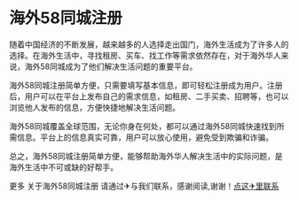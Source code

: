 # 海外58同城注册

随着中国经济的不断发展，越来越多的人选择走出国门，海外生活成为了许多人的选择。在海外生活中，寻找租房、买车、找工作等需求依然存在，对于海外华人来说，海外58同城成为了他们解决生活问题的重要平台。

海外58同城注册简单方便，只需要填写基本信息，即可轻松注册成为用户。注册后，用户可以在平台上发布自己的需求信息，如租房、二手买卖、招聘等，也可以浏览他人发布的信息，方便快捷地解决生活问题。

海外58同城覆盖全球范围，无论你身在何处，都可以通过海外58同城快速找到所需信息。平台上的信息真实可靠，用户可以放心使用，避免受到欺骗和诈骗。

总之，海外58同城注册简单方便，能够帮助海外华人解决生活中的实际问题，是海外生活中不可或缺的好帮手。

更多 关于海外58同城注册 请通过✈与我们联系，感谢阅读,谢谢！[点这✈里联系](https://add.k02.cc)